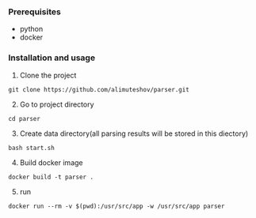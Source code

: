 <!-- GETTING STARTED -->

### Prerequisites

* python
* docker

### Installation and usage

1. Clone the project
```
git clone https://github.com/alimuteshov/parser.git
```
2. Go to project directory
```
cd parser
```
3. Create data directory(all parsing results will be stored in this diectory)
```
bash start.sh
```
4. Build docker image
```
docker build -t parser .
```
5. run
```
docker run --rm -v $(pwd):/usr/src/app -w /usr/src/app parser
```
